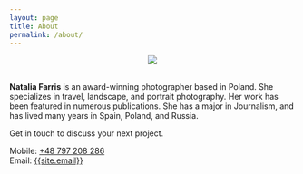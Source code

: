 ```yaml
---
layout: page
title: About
permalink: /about/
---
```


<center>
    <img src="../assets/img/home/Natalia.png"  class="center"> 
</center>
<br>

**Natalia Farris** is an award-winning photographer based in Poland. She specializes in travel, landscape, and portrait photography. Her work has been featured in numerous publications.
She has a major in Journalism, and has lived many years in Spain, Poland, and Russia.

Get in touch to discuss your next project.

Mobile: <a href="tel:+48 797 208 286">+48 797 208 286</a><br>
Email: [{{site.email}}](mailto:{{site.email}})
